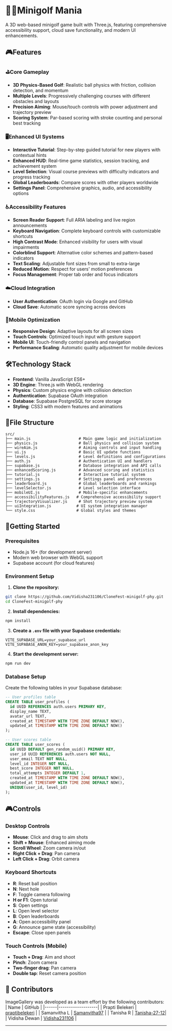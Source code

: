 # 🏌️‍♀️Minigolf Mania

A 3D web-based minigolf game built with Three.js, featuring comprehensive accessibility support, cloud save functionality, and modern UI enhancements.

## 🎮Features

### ⛳Core Gameplay
- **3D Physics-Based Golf**: Realistic ball physics with friction, collision detection, and momentum
- **Multiple Levels**: Progressively challenging courses with different obstacles and layouts
- **Precision Aiming**: Mouse/touch controls with power adjustment and trajectory preview
- **Scoring System**: Par-based scoring with stroke counting and personal best tracking

### 🖥️Enhanced UI Systems
- **Interactive Tutorial**: Step-by-step guided tutorial for new players with contextual hints
- **Enhanced HUD**: Real-time game statistics, session tracking, and achievement system
- **Level Selection**: Visual course previews with difficulty indicators and progress tracking
- **Global Leaderboards**: Compare scores with other players worldwide
- **Settings Panel**: Comprehensive graphics, audio, and accessibility options

### ♿Accessibility Features
- **Screen Reader Support**: Full ARIA labeling and live region announcements
- **Keyboard Navigation**: Complete keyboard controls with customizable shortcuts
- **High Contrast Mode**: Enhanced visibility for users with visual impairments
- **Colorblind Support**: Alternative color schemes and pattern-based indicators
- **Text Scaling**: Adjustable font sizes from small to extra-large
- **Reduced Motion**: Respect for users' motion preferences
- **Focus Management**: Proper tab order and focus indicators

### ☁️Cloud Integration
- **User Authentication**: OAuth login via Google and GitHub
- **Cloud Save**: Automatic score syncing across devices

### 📱Mobile Optimization
- **Responsive Design**: Adaptive layouts for all screen sizes
- **Touch Controls**: Optimized touch input with gesture support
- **Mobile UI**: Touch-friendly control panels and navigation
- **Performance Scaling**: Automatic quality adjustment for mobile devices

## 🛠️Technology Stack

- **Frontend**: Vanilla JavaScript ES6+
- **3D Engine**: Three.js with WebGL rendering
- **Physics**: Custom physics engine with collision detection
- **Authentication**: Supabase OAuth integration
- **Database**: Supabase PostgreSQL for score storage
- **Styling**: CSS3 with modern features and animations

## 📂File Structure

```
src/
├── main.js                     # Main game logic and initialization
├── physics.js                  # Ball physics and collision system
├── wireAim.js                  # Aiming controls and input handling
├── ui.js                       # Basic UI update functions
├── levels.js                   # Level definitions and configurations
├── auth.js                     # Authentication UI and handlers
├── supabase.js                 # Database integration and API calls
├── enhancedScoring.js          # Advanced scoring and statistics
├── tutorial.js                 # Interactive tutorial system
├── settings.js                 # Settings panel and preferences
├── leaderboard.js              # Global leaderboards and rankings
├── levelSelector.js            # Level selection interface
├── mobileUI.js                 # Mobile-specific enhancements
├── accessibilityFeatures.js   # Comprehensive accessibility support
├── trajectoryVisualizer.js     # Shot trajectory preview system
├── uiIntegration.js           # UI system integration manager
└── style.css                  # Global styles and themes
```

## 🚀Getting Started

### Prerequisites
- Node.js 16+ (for development server)
- Modern web browser with WebGL support
- Supabase account (for cloud features)

### Environment Setup

1. **Clone the repository:**
```bash
git clone https://github.com/Vidisha231106/CloneFest-minigolf-phy.git
cd CloneFest-minigolf-phy
```

2. **Install dependencies:**
```bash
npm install
```

3. **Create a `.env` file with your Supabase credentials:**
```env
VITE_SUPABASE_URL=your_supabase_url
VITE_SUPABASE_ANON_KEY=your_supabase_anon_key
```

4. **Start the development server:**
```bash
npm run dev
```

### Database Setup

Create the following tables in your Supabase database:

```sql
-- User profiles table
CREATE TABLE user_profiles (
  id UUID REFERENCES auth.users PRIMARY KEY,
  display_name TEXT,
  avatar_url TEXT,
  created_at TIMESTAMP WITH TIME ZONE DEFAULT NOW(),
  updated_at TIMESTAMP WITH TIME ZONE DEFAULT NOW()
);

-- User scores table
CREATE TABLE user_scores (
  id UUID DEFAULT gen_random_uuid() PRIMARY KEY,
  user_id UUID REFERENCES auth.users NOT NULL,
  user_email TEXT NOT NULL,
  level_id INTEGER NOT NULL,
  best_score INTEGER NOT NULL,
  total_attempts INTEGER DEFAULT 1,
  created_at TIMESTAMP WITH TIME ZONE DEFAULT NOW(),
  updated_at TIMESTAMP WITH TIME ZONE DEFAULT NOW(),
  UNIQUE(user_id, level_id)
);
```

## 🎮Controls

### Desktop Controls
- **Mouse**: Click and drag to aim shots
- **Shift + Mouse**: Enhanced aiming mode
- **Scroll Wheel**: Zoom camera in/out
- **Right Click + Drag**: Pan camera
- **Left Click + Drag**: Orbit camera

### Keyboard Shortcuts
- **R**: Reset ball position
- **N**: Next hole
- **F**: Toggle camera following
- **H or F1**: Open tutorial
- **S**: Open settings
- **L**: Open level selector
- **B**: Open leaderboards
- **A**: Open accessibility panel
- **G**: Announce game state (accessibility)
- **Escape**: Close open panels

### Touch Controls (Mobile)
- **Touch + Drag**: Aim and shoot
- **Pinch**: Zoom camera
- **Two-finger drag**: Pan camera
- **Double tap**: Reset camera position

## 👥 Contributors

ImageGallery was developed as a team effort by the following contributors:
| Name | GitHub |
|------|-------------------|
| Prapti Belekeri | [praptibelekeri](https://github.com/praptibelekeri) |
| Samanvitha L | [Samanvitha97](https://github.com/Samanvitha97) |
| Tanisha R | [Tanisha-27-12](https://github.com/Tanisha-27-12)|
| Vidisha Dewan | [Vidisha231106](https://github.com/Vidisha231106) |

---

